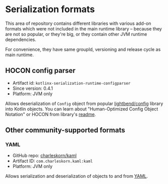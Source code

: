 # Serialization formats

This area of repository contains different libraries with various add-on formats which
were not included in the main runtime library – because they are not so popular, or they're big,
or they contain other JVM runtime dependencies.

For convenience, they have same groupId, versioning and release cycle as main runtime.

## HOCON config parser

* Artifact id: `kotlinx-serialization-runtime-configparser`
* Since version: 0.4.1
* Platform: JVM only

Allows deserialization of `Config` object from popular [lightbend/config](https://github.com/lightbend/config) library 
into Kotlin objects.
You can learn about "Human-Optimized Config Object Notation" or HOCON from library's [readme](https://github.com/lightbend/config#using-hocon-the-json-superset).

## Other community-supported formats

### YAML

* GitHub repo: [charleskorn/kaml](https://github.com/charleskorn/kaml)
* Artifact ID: `com.charleskorn.kaml:kaml`
* Platform: JVM only

Allows serialization and deserialization of objects to and from [YAML](http://yaml.org).
